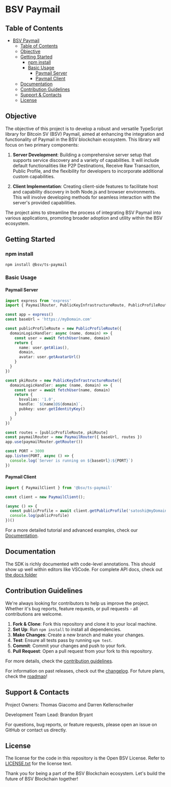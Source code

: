 # BSV Paymail

## Table of Contents

- [BSV Paymail](#bsv-paymail)
  - [Table of Contents](#table-of-contents)
  - [Objective](#objective)
  - [Getting Started](#getting-started)
    - [npm install](#npm-install)
    - [Basic Usage](#basic-usage)
      - [Paymail Server](#paymail-server)
      - [Paymail Client](#paymail-client)
  - [Documentation](#documentation)
  - [Contribution Guidelines](#contribution-guidelines)
  - [Support \& Contacts](#support--contacts)
  - [License](#license)

## Objective

The objective of this project is to develop a robust and versatile TypeScript library for Bitcoin SV (BSV) Paymail, aimed at enhancing the integration and functionality of Paymail in the BSV blockchain ecosystem. This library will focus on two primary components:

1. **Server Development**: Building a comprehensive server setup that supports service discovery and a variety of capabilities. It will include default functionalities like P2P Destinations, Receive Raw Transaction, Public Profile, and the flexibility for developers to incorporate additional custom capabilities.

2. **Client Implementation**: Creating client-side features to facilitate host and capability discovery in both Node.js and browser environments. This will involve developing methods for seamless interaction with the server's provided capabilities.

The project aims to streamline the process of integrating BSV Paymail into various applications, promoting broader adoption and utility within the BSV ecosystem.


## Getting Started

### npm install


```bash
npm install @bsv/ts-paymail
```

### Basic Usage

#### Paymail Server
```typescript
import express from 'express'
import { PaymailRouter, PublicKeyInfrastructureRoute, PublicProfileRoute } from '@bsv/ts-paymail'

const app = express()
const baseUrl = 'https://myDomain.com'

const publicProfileRoute = new PublicProfileRoute({
  domainLogicHandler: async (name, domain) => {
    const user = await fetchUser(name, domain)
    return {
      name: user.getAlias(),
      domain,
      avatar: user.getAvatarUrl()
    }
  }
})

const pkiRoute = new PublicKeyInfrastructureRoute({
  domainLogicHandler: async (name, domain) => {
    const user = await fetchUser(name, domain)
    return {
      bsvalias: '1.0',
      handle: `${name}@${domain}`,
      pubkey: user.getIdentityKey()
    }
  }
})

const routes = [publicProfileRoute, pkiRoute]
const paymailRouter = new PaymailRouter({ baseUrl, routes })
app.use(paymailRouter.getRouter())

const PORT = 3000
app.listen(PORT, async () => {
  console.log(`Server is running on ${baseUrl}:${PORT}`)
})
```

#### Paymail Client

```typescript
import { PaymailClient } from '@bsv/ts-paymail'

const client = new PaymailClient();

(async () => {
  const publicProfile = await client.getPublicProfile('satoshi@myDomain.com')
  console.log(publicProfile)
})()

```

For a more detailed tutorial and advanced examples, check our [Documentation](#documentation).


## Documentation

The SDK is richly documented with code-level annotations. This should show up well within editors like VSCode. For complete API docs, check out [the docs folder](./docs)

## Contribution Guidelines

We're always looking for contributors to help us improve the project. Whether it's bug reports, feature requests, or pull requests - all contributions are welcome.

1. **Fork & Clone**: Fork this repository and clone it to your local machine.
2. **Set Up**: Run `npm install` to install all dependencies.
3. **Make Changes**: Create a new branch and make your changes.
4. **Test**: Ensure all tests pass by running `npm test`.
5. **Commit**: Commit your changes and push to your fork.
6. **Pull Request**: Open a pull request from your fork to this repository.

For more details, check the [contribution guidelines](./CONTRIBUTING.md).

For information on past releases, check out the [changelog](./CHANGELOG.md). For future plans, check the [roadmap](./ROADMAP.md)!

## Support & Contacts
Project Owners: Thomas Giacomo and Darren Kellenschwiler

Development Team Lead: Brandon Bryant

For questions, bug reports, or feature requests, please open an issue on GitHub or contact us directly.

## License

The license for the code in this repository is the Open BSV License. Refer to [LICENSE.txt](./LICENSE.txt) for the license text.

Thank you for being a part of the BSV Blockchain ecosystem. Let's build the future of BSV Blockchain together!
